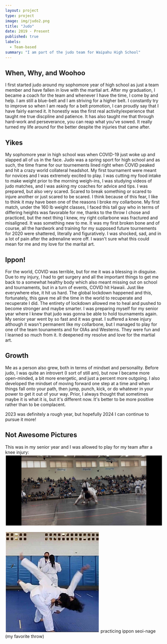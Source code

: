 ```yaml
---
layout: project
type: project
image: img/judo2.png
title: "Judo"
date: 2019 - Present
published: true
labels:
  - Team-based
summary: "I am part of the judo team for Waipahu High School"
---
```

## When, Why, and Woohoo
I first started judo around my sophomore year of high school as just a team member and have fallen in love with the martial art. After my graduation, I became a coach for the team and whenever I have the time, I come by and help. I am still a blue-belt and I am striving for a higher belt. I constantly try to improve so when I am ready for a belt promotion, I can proudly say that I have fairly earned it. It honestly was the first real activity/experience that taught me true discpline and patience. It has also taught me that through hard-work and perseverance, you can reap what you've sowed. It really turned my life around for the better despite the injuries that came after. 

## Yikes
My sophomore year in high school was when COVID-19 just woke up and slapped all of us in the face. Judo was a spring sport for high school and as such, the time frame for our tournements lined right when COVID peaked and hit a crazy world collateral headshot. My first tournament were meant for novices and I was extremely excited to play. I was cutting my food intake to make weight prior to the morning weigh-ins, I was studying videos of judo matches, and I was asking my coaches for advice and tips. I was prepared, but also very scared. Scared to break something or scared to injure another or just scared to be scared. I think because of this fear, I like to think it may have been one of the reasons I broke my collarbone. My first match, under the 160 lb weight classes, I faced this tall guy who in terms of differing heights was favorable for me, thanks to the throw I chose and practiced, but the next thing I knew, my right collarbone was fractured and misaligned. It was something new to me. It was my first broken bone and of course, all the hardwork and training for my supposed future tournements for 2020 were shattered, literally and figuratively. I was shocked, sad, and in a lot of pain after the adrenaline wore off.  I wasn't sure what this could mean for me and my love for the marital art.

## Ippon!
For the world, COVID was terrible, but for me it was a blessing in disguise. Due to my injury, I had to get surgery and all the important things to get me back to a somewhat healthy body which also meant missing out on school and tournaments, but in a turn of events, COVID hit Hawaii. Just like everywhere else, it hit us hard. The global lockdown happened and this, fortunately, this gave me all the time in the world to recuperate and recuperate I did. The entirety of lockdown allowed me to heal and pushed to become stronger and maybe smarter. I was preparing myself for my senior year where I knew that judo was gonna be able to hold tournaments again. My senior year went by so fast and it was great. I suffered a knee injury although it wasn't permanent like my collarbone, but I managed to play for one of the team tounaments and for OIAs and Westerns. They were fun and I learned so much from it. It deepened my resolve and love for the martial art. 

## Growth
Me as a person also grew, both in terms of mindset and personality. Before judo, I was quite an introvert (I sort of still am), but now I became more open-minded, a bit more energetic, and just a percent more outgoing. I also developed the mindset of moving forward one step at a time and when things fall onto your path, then jump, punch, kick, or do whatever in your power to get it out of your way. Prior, I always thought that sometimes maybe it is what it is, but it's different now. It's better to be more positive rather than to be complacent. 

2023 was definitely a rough year, but hopefully 2024 I can continue to pursue it more!

## Not Awesome Pictures 
This was in my senior year and I was allowed to play for my team after a knee injury:
<img width = 1000px class="throw-border throw" src="../img/throw.jpg" style="border: 2px solid white;"> 

<img width = 300px class="img-fluid" src="../img/me.jpg" style="border: 2px solid white;"> practicing ippon seoi-nage (my favorite throw)

